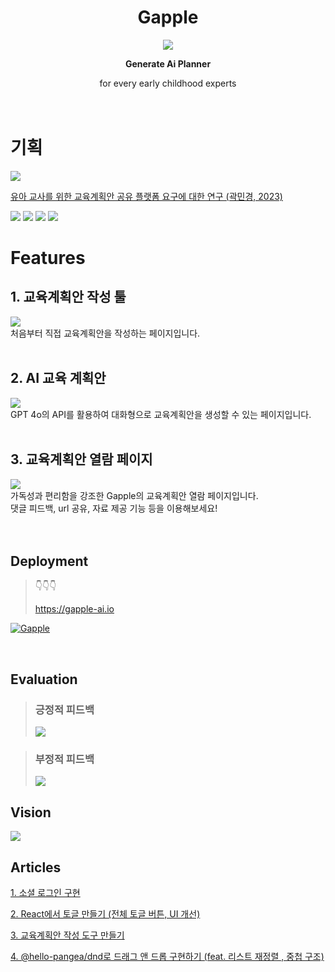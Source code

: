 <div align="center">
  <h1>Gapple</h1>
<img src="./docs/evaluation/introducing.png"/>

<strong>Generate Ai Planner</strong>

  <div>for every early childhood experts</div>
</div>
<br><br>
<h1>기획</h1>
<img src="./docs/planning/planning1.png"/>

[유아 교사를 위한 교육계획안 공유 플랫폼 요구에 대한 연구 (곽민경, 2023)](https://drive.google.com/file/d/1B9UcVY7peVl795ABfRgQQ7j6qRQ719FN/view?usp=drive_link)

<img src="./docs/planning/planning2.png"/>
<img src="./docs/planning/planning3.png"/>
<img src="./docs/planning/planning4.png"/>
<img src="./docs/planning/planning5.png"/>

<br />

# Features

## **1. 교육계획안 작성 툴**

<img src="./docs/pages/page1.png"/>

<div>처음부터 직접 교육계획안을 작성하는 페이지입니다.</div>
</br>

## **2. AI 교육 계획안**

<img src="./docs/pages/page2.png"/>
<div>GPT 4o의 API를 활용하여 대화형으로 교육계획안을 생성할 수 있는 페이지입니다.</div>
</br>

## **3. 교육계획안 열람 페이지**

<img src="./docs/pages/page3.png"/>
<div>가독성과 편리함을 강조한 Gapple의 교육계획안 열람 페이지입니다.</div>
<div>댓글 피드백, url 공유, 자료 제공 기능 등을 이용해보세요!</div>
</br>

</br>

## Deployment

> 👇👇👇
>
> https://gapple-ai.io

[![Gapple](./docs/pages/gappleBrowser.png)](https://gapple-ai.io)

<br />

## Evaluation

> ### 긍정적 피드백
>
> <img src="./docs/evaluation/evaluation.png"/>

> ### 부정적 피드백
>
> <img src="./docs/evaluation/evaluation2.png"/>

## Vision

<img src="./docs/evaluation/evaluation3.png"/>

## Articles

[1. 소셜 로그인 구현](https://velog.io/@mikio/npmMigratepnpm)

[2. React에서 토글 만들기 (전체 토글 버튼, UI 개선)](https://velog.io/@mikio/ReactToggle)

[3. 교육계획안 작성 도구 만들기](https://velog.io/@mikio/lesson-tool)

[4. @hello-pangea/dnd로 드래그 앤 드롭 구현하기 (feat. 리스트 재정렬 , 중첩 구조)](https://velog.io/@mikio/hello-pangeadnd)
